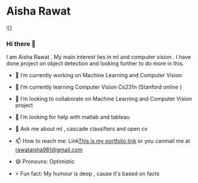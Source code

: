 # Aisha Rawat  

![]

### Hi there 👋 
I am Aisha Rawat . My main interest lies in ml and computer vision .
I have done project on object detection and looking further to do more in this.




- 🔭 I’m currently working on Machine Learning and Computer Vision

- 🌱 I’m currently learning Computer Vision Cs231n (Stanford online )

- 👯 I’m looking to collaborate on Machine Learning and Computer Vision project

- 🤔 I’m looking for help with matlab and tableau

- 💬 Ask me about ml , cascade classifiers and open cv

- 📫 How to reach me: Link[This is my portfolio link](   ) or you canmail me at rawataisha981@gmail.com 

- 😄 Pronouns: Optimistic

- ⚡ Fun fact: My humour is deep , cause it's based on facts 

